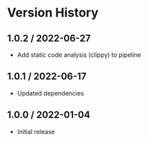 # Version History

## 1.0.2 / 2022-06-27

- Add static code analysis (clippy) to pipeline

## 1.0.1 / 2022-06-17

- Updated dependencies

## 1.0.0 / 2022-01-04

- Initial release
